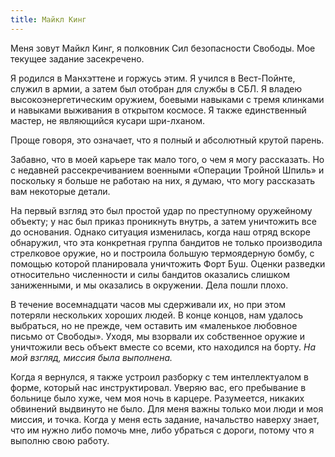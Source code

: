 ```yaml
---
title: Майкл Кинг
---
```


Меня зовут Майкл Кинг, я полковник Сил безопасности Свободы. Мое текущее задание засекречено.

Я родился в Манхэттене и горжусь этим. Я учился в Вест-Пойнте, служил в армии, а затем был отобран для службы в СБЛ. Я владею высокоэнергетическим оружием, боевыми навыками с тремя клинками и навыками выживания в открытом космосе. Я также единственный мастер, не являющийся кусари шри-лханом. 

Проще говоря, это означает, что я полный и абсолютный крутой парень.

Забавно, что в моей карьере так мало того, о чем я могу рассказать. Но с недавней рассекречиванием военными «Операции Тройной Шпиль» и поскольку я больше не работаю на них, я думаю, что могу рассказать вам некоторые детали.

На первый взгляд это был простой удар по преступному оружейному объекту; у нас был приказ проникнуть внутрь, а затем уничтожить все до основания. Однако ситуация изменилась, когда наш отряд вскоре обнаружил, что эта конкретная группа бандитов не только производила стрелковое оружие, но и построила большую термоядерную бомбу, с помощью которой планировала уничтожить Форт Буш. Оценки разведки относительно численности и силы бандитов оказались слишком заниженными, и мы оказались в окружении. Дела пошли плохо.

В течение восемнадцати часов мы сдерживали их, но при этом потеряли нескольких хороших людей. В конце концов, нам удалось выбраться, но не прежде, чем оставить им «маленькое любовное письмо от Свободы». Уходя, мы взорвали их собственное оружие и уничтожили весь объект вместе со всеми, кто находился на борту. *На мой взгляд, миссия была выполнена.*

Когда я вернулся, я также устроил разборку с тем интеллектуалом в форме, который нас инструктировал. Уверяю вас, его пребывание в больнице было хуже, чем моя ночь в карцере. Разумеется, никаких обвинений выдвинуто не было. Для меня важны только мои люди и моя миссия, и точка. Когда у меня есть задание, начальство наверху знает, что им нужно либо помочь мне, либо убраться с дороги, потому что я выполню свою работу.
